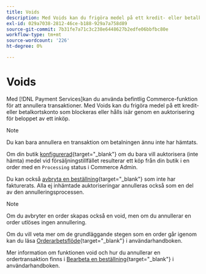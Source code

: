 ```yaml
---
title: Voids
description: Med Voids kan du frigöra medel på ett kredit- eller betalkortskonto som blockeras eller hålls isär genom en auktorisering för beloppet av ett inköp.
exl-id: 029a7038-2812-46ce-b188-929a7a758d89
source-git-commit: 7b31fe7a71c3c238e6448627b2edfe06bbfbc80e
workflow-type: tm+mt
source-wordcount: '226'
ht-degree: 0%

---
```


# Voids

Med [!DNL Payment Services]kan du använda befintlig Commerce-funktion för att annullera transaktioner. Med Voids kan du frigöra medel på ett kredit- eller betalkortskonto som blockeras eller hålls isär genom en auktorisering för beloppet av ett inköp.

>[!NOTE]
>
>Du kan bara annullera en transaktion om betalningen ännu inte har hämtats.

Om din butik [konfigurerad](https://docs.magento.com/user-guide/configuration/sales/payment-methods.html#payment-actions){target=&quot;_blank&quot;} om du bara vill auktorisera (inte hämta) medel vid försäljningstillfället resulterar ett köp från din butik i en order med en `Processing` status i Commerce Admin.

Du kan också [avbryta en beställning](https://docs.magento.com/user-guide/sales/order-update.html#cancel-a-pending-order){target=&quot;_blank&quot;} som inte har fakturerats. Alla ej inhämtade auktoriseringar annulleras också som en del av den annulleringsprocessen.

>[!NOTE]
>
>Om du avbryter en order skapas också en void, men om du annullerar en order utlöses ingen annullering.

Om du vill veta mer om de grundläggande stegen som en order går igenom kan du läsa [Orderarbetsflöde](https://docs.magento.com/user-guide/sales/order-workflow.html){target=&quot;_blank&quot;} i användarhandboken.

Mer information om funktionen void och hur du annullerar en ordertransaktion finns i [Bearbeta en beställning](https://docs.magento.com/user-guide/sales/order-processing.html){target=&quot;_blank&quot;} i användarhandboken.
